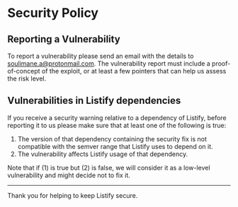 # Security Policy

## Reporting a Vulnerability

To report a vulnerability please send an email with the details to soulimane.a@protonmail.com. The vulnerability report must include a proof-of-concept of the exploit, or at least a few pointers that can help us assess the risk level.

## Vulnerabilities in Listify dependencies

If you receive a security warning relative to a dependency of Listify, before reporting it to us please make sure that at least one of the following is true:

1. The version of that dependency containing the security fix is not compatible with the semver range that Listify uses to depend on it.
2. The vulnerability affects Listify usage of that dependency.

Note that if (1) is true but (2) is false, we will consider it as a low-level vulnerability and might decide not to fix it.

---

Thank you for helping to keep Listify secure.
